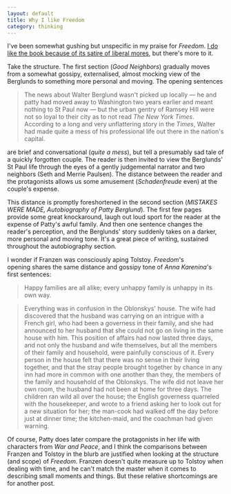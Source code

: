```yaml
---
layout: default
title: Why I like Freedom
category: thinking
---
```


I've been somewhat gushing but unspecific in my praise for _Freedom_. [I do like the book because of its satire of liberal mores](http://theother.leonpaternoster.com/uncreatives), but there's more to it.

Take the structure. The first section (_Good Neighbors_) gradually moves from a somewhat gossipy, externalised, almost mocking view of the Berglunds to something more personal and moving. The opening sentences


> The news about Walter Berglund wasn't picked up locally — he and patty had moved away to Washington two years earlier and meant nothing to St Paul now — but the urban gentry of Ramsey Hill were not so loyal to their city as to not read _The New York Times_. According to a long and very unflattering story in the _Times_, Walter had made quite a mess of his professional life out there in the nation's capital.


are brief and conversational (_quite a mess_), but tell a presumably sad tale of a quickly forgotten couple. The reader is then invited to view the Berglunds' St Paul life through the eyes of a gently judgemental narrator and two neighbors (Seth and Merrie Paulsen). The distance between the reader and the protagonists allows us some amusement (_Schadenfreude_ even) at the couple's expense.

This distance is promptly foreshortened in the second section (_MISTAKES WERE MADE, Autobiography of Patty Berglund_). The first few pages provide some great knockaround, laugh out loud sport for the reader at the expense of Patty's awful family. And then one sentence changes the reader's perception, and the Berglunds' story suddenly takes on a darker, more personal and moving tone. It's a great piece of writing, sustained throughout the autobiography section.

I wonder if Franzen was consciously aping Tolstoy. _Freedom_'s opening shares the same distance and gossipy tone of _Anna Karenina_'s first sentences:


> Happy families are all alike; every unhappy family is unhappy in its own way.

> Everything was in confusion in the Oblonskys' house. The wife had discovered that the husband was carrying on an intrigue with a French girl, who had been a governess in their family, and she had announced to her husband that she could not go on living in the same house with him. This position of affairs had now lasted three days, and not only the husband and wife themselves, but all the members of their family and household, were painfully conscious of it. Every person in the house felt that there was no sense in their living together, and that the stray people brought together by chance in any inn had more in common with one another than they, the members of the family and household of the Oblonskys. The wife did not leave her own room, the husband had not been at home for three days. The children ran wild all over the house; the English governess quarreled with the housekeeper, and wrote to a friend asking her to look out for a new situation for her; the man-cook had walked off the day before just at dinner time; the kitchen-maid, and the coachman had given warning.


Of course, Patty does later compare the protagonists in her life with characters from _War and Peace_, and I think the comparisons between Franzen and Tolstoy in the blurb are justified when looking at the structure (and scope) of _Freedom_. Franzen doesn't quite measure up to Tolstoy when dealing with time, and he can't match the master when it comes to describing small moments and things. But these relative shortcomings are for another post.
